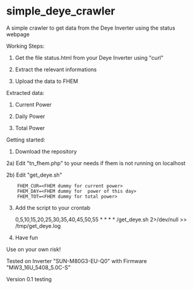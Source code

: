 # simple_deye_crawler
A simple crawler to get data from the Deye Inverter using the status webpage

Working Steps:

1) Get the file status.html from your Deye Inverter using "curl"

2) Extract the relevant informations

3) Upload the data to FHEM

Extracted data:

1) Current Power

2) Daily Power

3) Total Power

Getting started:

1) Download the repository

2a) Edit "tn_fhem.php" to your needs if fhem is not running on localhost

2b) Edit "get_deye.sh"

	    FHEM_CUR=<FHEM dummy for current power>
	    FHEM_DAY=<FHEM dummy for  power of this day>
	    FHEM_TOT=<FHEM dummy for total power>
	

3) Add the script to your crontab

	0,5,10,15,20,25,30,35,40,45,50,55 * * * * <path to script>/get_deye.sh <ip of Deye> <user> <password>2>/dev/null >> /tmp/get_deye.log
		
4) Have fun

Use on your own risk!

Tested on Inverter "SUN-M80G3-EU-Q0" with Firmware "MW3_16U_5408_5.0C-S"

Version 0.1 testing
 